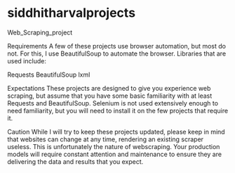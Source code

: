 # siddhitharvalprojects
Web_Scraping_project

Requirements
A few of these projects use browser automation, but most do not. For this, I use BeautifulSoup to automate the browser. Libraries that are used include:

Requests
BeautifulSoup
lxml

Expectations
These projects are designed to give you experience web scraping, but assume that you have some basic familiarity with at least Requests and BeautifulSoup. Selenium is not used extensively enough to need familiarity, but you will need to install it on the few projects that require it.

Caution
While I will try to keep these projects updated, please keep in mind that websites can change at any time, rendering an existing scraper useless. This is unfortunately the nature of webscraping. Your production models will require constant attention and maintenance to ensure they are delivering the data and results that you expect.
